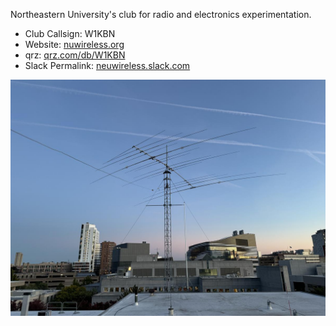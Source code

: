 Northeastern University's club for radio and electronics experimentation. 

- Club Callsign: W1KBN
- Website: [nuwireless.org](https://nuwireless.org)
- qrz: [qrz.com/db/W1KBN](https://www.qrz.com/db/W1KBN)
- Slack Permalink: [neuwireless.slack.com](https://neuwireless.slack.com)

![Radio](../radio.JPG)
